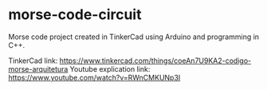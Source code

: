 # morse-code-circuit
Morse code project created in TinkerCad using Arduino and programming in C++.

TinkerCad link: https://www.tinkercad.com/things/coeAn7U9KA2-codigo-morse-arquitetura
Youtube explication link: https://www.youtube.com/watch?v=RWnCMKUNp3I
